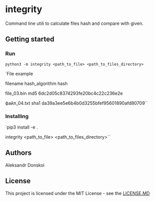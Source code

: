 # integrity

Command line utili to calculate files hash and compare with given.

## Getting started

### Run 

`python3 -m integrity <path_to_file> <path_to_files_directory>`

`File example

filename hash_algorithm hash

file_03.bin md5 6dc2d05c8374293fe20bc4c22c236e2e

файл_04.txt sha1 da39a3ee5e6b4b0d3255bfef95601890afd80709``

### Installing

`pip3 install -e .

integrity <path_to_file> <path_to_files_directory>``

## Authors

Aleksandr Donskoi

## License

This project is licensed under the MIT License - see the [LICENSE.MD](https://github.com/adonskoi/integrity/blob/master/README.md)

